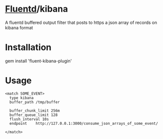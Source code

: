 [Fluentd](http://fluentd.org)/kibana
=================

A fluentd buffered output filter that posts to https a json array of records on kibana format

Installation
=================

gem install 'fluent-kibana-plugin'

Usage
=================

```
<match SOME_EVENT>
  type kibana
  buffer_path /tmp/buffer

  buffer_chunk_limit 256m
  buffer_queue_limit 128
  flush_interval 10s
  endpoint    http://127.0.0.1:3000/consume_json_arrays_of_some_event/

</match>
```